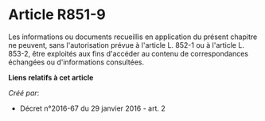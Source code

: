 # Article R851-9

Les informations ou documents recueillis en application du présent chapitre ne peuvent, sans l'autorisation prévue à
l'article L. 852-1 ou à l'article L. 853-2, être exploités aux fins d'accéder au contenu de correspondances échangées ou
d'informations consultées.

**Liens relatifs à cet article**

_Créé par_:

  - Décret n°2016-67 du 29 janvier 2016 - art. 2
